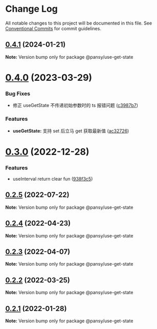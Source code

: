 # Change Log

All notable changes to this project will be documented in this file.
See [Conventional Commits](https://conventionalcommits.org) for commit guidelines.

## [0.4.1](https://github.com/pansyjs/react-hooks/compare/@pansy/use-get-state@0.4.0...@pansy/use-get-state@0.4.1) (2024-01-21)

**Note:** Version bump only for package @pansy/use-get-state





# [0.4.0](https://github.com/pansyjs/react-hooks/compare/@pansy/use-get-state@0.3.0...@pansy/use-get-state@0.4.0) (2023-03-29)


### Bug Fixes

* 修正 useGetState 不传递初始参数时的 ts 报错问题 ([c3987b7](https://github.com/pansyjs/react-hooks/commit/c3987b7f96838ae43e3fc6ea0c96aa81b492e3e8))


### Features

* **useGetState:** 支持 set 后立马 get 获取最新值 ([ac32726](https://github.com/pansyjs/react-hooks/commit/ac3272671c2cde210498260d01a430dbe1fafe46))





# [0.3.0](https://github.com/pansyjs/react-hooks/compare/@pansy/use-get-state@0.2.5...@pansy/use-get-state@0.3.0) (2022-12-28)


### Features

* useInterval return clear fun ([938f3c5](https://github.com/pansyjs/react-hooks/commit/938f3c5f07e71e9368e0a4d293982261a71999bb))





## [0.2.5](https://github.com/pansyjs/react-hooks/compare/@pansy/use-get-state@0.2.4...@pansy/use-get-state@0.2.5) (2022-07-22)

**Note:** Version bump only for package @pansy/use-get-state





## [0.2.4](https://github.com/pansyjs/react-hooks/compare/@pansy/use-get-state@0.2.3...@pansy/use-get-state@0.2.4) (2022-04-23)

**Note:** Version bump only for package @pansy/use-get-state





## [0.2.3](https://github.com/pansyjs/react-hooks/compare/@pansy/use-get-state@0.2.2...@pansy/use-get-state@0.2.3) (2022-04-07)

**Note:** Version bump only for package @pansy/use-get-state





## [0.2.2](https://github.com/pansyjs/react-hooks/compare/@pansy/use-get-state@0.2.1...@pansy/use-get-state@0.2.2) (2022-03-25)

**Note:** Version bump only for package @pansy/use-get-state





## [0.2.1](https://github.com/pansyjs/react-hooks/compare/@pansy/use-get-state@0.2.0...@pansy/use-get-state@0.2.1) (2022-01-28)

**Note:** Version bump only for package @pansy/use-get-state
